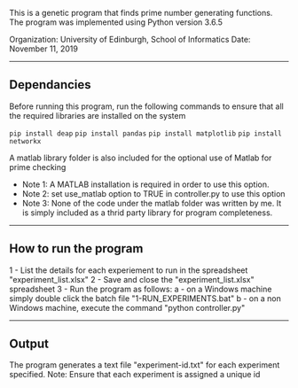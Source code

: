 This is a genetic program that finds prime number generating functions. 
The program was implemented using Python version 3.6.5

Organization: University of Edinburgh, School of Informatics
Date: November 11, 2019



-----------------------------------------------------------------------------------------
Dependancies
-----------------------------------------------------------------------------------------
Before running this program, run the following commands to ensure that all the required
libraries are installed on the system

<code>pip install deap</code>
<code>pip install pandas</code>
<code>pip install matplotlib</code>
<code>pip install networkx</code>

A matlab library folder is also included for the optional use of Matlab for prime checking
- Note 1: A MATLAB installation is required in order to use this option.
- Note 2: set use_matlab option to TRUE in controller.py to use this option
- Note 3: None of the code under the matlab folder was written by me. It is simply included as
        a thrid party library for program completeness.

------------------------------------------------------------------------------------------
How to run the program
------------------------------------------------------------------------------------------
1 - List the details for each experiement to run in the spreadsheet "experiment_list.xlsx"
2 - Save and close the "experiment_list.xlsx" spreadsheet
3 - Run the program as follows:
	a - on a Windows machine simply double click the batch file "1-RUN_EXPERIMENTS.bat"
	b - on a non Windows machine, execute the command "python controller.py"

-------------------------------------------------------------------------------------------
Output
-------------------------------------------------------------------------------------------
The program generates a text file "experiment-id.txt" for each experiment specified.
Note: Ensure that each experiment is assigned a unique id
